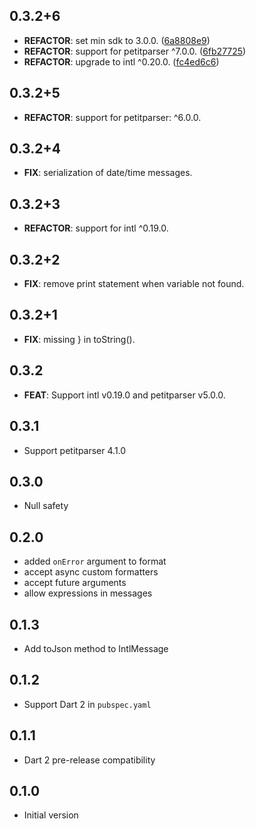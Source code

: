 
## 0.3.2+6

 - **REFACTOR**: set min sdk to 3.0.0. ([6a8808e9](https://github.com/appsup-dart/intl_message/commit/6a8808e9e39f7be2b644618a41bdad01913c8624))
 - **REFACTOR**: support for petitparser ^7.0.0. ([6fb27725](https://github.com/appsup-dart/intl_message/commit/6fb27725f6cefb606020688bdd70c7c449e0c078))
 - **REFACTOR**: upgrade to intl ^0.20.0. ([fc4ed6c6](https://github.com/appsup-dart/intl_message/commit/fc4ed6c63225e4e17f8172836fd5c57c657978d3))

## 0.3.2+5

 - **REFACTOR**: support for petitparser: ^6.0.0.

## 0.3.2+4

 - **FIX**: serialization of date/time messages.

## 0.3.2+3

 - **REFACTOR**: support for intl ^0.19.0.

## 0.3.2+2

 - **FIX**: remove print statement when variable not found.

## 0.3.2+1

 - **FIX**: missing } in toString().

## 0.3.2

 - **FEAT**: Support intl v0.19.0 and petitparser v5.0.0.

## 0.3.1

- Support petitparser 4.1.0

## 0.3.0

- Null safety

## 0.2.0

- added `onError` argument to format
- accept async custom formatters
- accept future arguments
- allow expressions in messages

## 0.1.3

- Add toJson method to IntlMessage

## 0.1.2

- Support Dart 2 in `pubspec.yaml`

## 0.1.1

- Dart 2 pre-release compatibility

## 0.1.0

- Initial version
